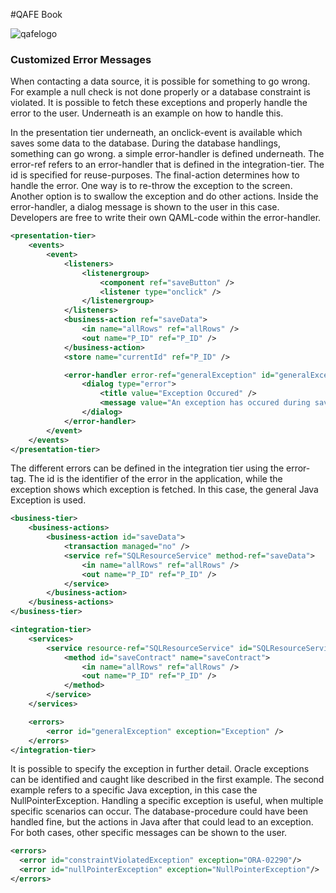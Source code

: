 #QAFE Book

![qafelogo](http://www.qafe.com/wp-content/themes/qafe2013/img/logo.png)

### Customized Error Messages
When contacting a data source, it is possible for something to go wrong. For example a null check is not done properly or a database constraint is violated. It is possible to fetch these exceptions and properly handle the error to the user. Underneath is an example on how to handle this.

In the presentation tier underneath, an onclick-event is available which saves some data to the database. During the database handlings, something can go wrong. a simple error-handler is defined underneath.  The error-ref refers to an error-handler that is defined in the integration-tier. The id is specified for reuse-purposes. The final-action determines how to handle the error. One way is to re-throw the exception to the screen. Another option is to swallow the exception and do other actions. Inside the error-handler, a dialog message is shown to the user in this case. Developers are free to write their own QAML-code within the error-handler.
```XML
<presentation-tier>
	<events>
		<event>
			<listeners>
				<listenergroup>
					<component ref="saveButton" />
					<listener type="onclick" />
				</listenergroup>
			</listeners>
			<business-action ref="saveData">
				<in name="allRows" ref="allRows" />
				<out name="P_ID" ref="P_ID" />
			</business-action>
			<store name="currentId" ref="P_ID" />

			<error-handler error-ref="generalException" id="generalExceptionId" final-action="swallow">
				<dialog type="error">
					<title value="Exception Occured" />
					<message value="An exception has occured during saving. Please try again." />
				</dialog>
			</error-handler>
		</event>
	</events>
</presentation-tier>
```

The different errors can be defined in the integration tier using the error-tag. The id is the identifier of the error in the application, while the exception shows which exception is fetched. In this case, the general Java Exception is used.

```XML
<business-tier>
	<business-actions>
		<business-action id="saveData">
			<transaction managed="no" />
			<service ref="SQLResourceService" method-ref="saveData">
				<in name="allRows" ref="allRows" />
				<out name="P_ID" ref="P_ID" />
			</service>
		</business-action>
	</business-actions>
</business-tier>

<integration-tier>
	<services>
		<service resource-ref="SQLResourceService" id="SQLResourceService">
			<method id="saveContract" name="saveContract">
				<in name="allRows" ref="allRows" />
				<out name="P_ID" ref="P_ID" />
			</method>
		</service>
	</services>

	<errors>
		<error id="generalException" exception="Exception" />
	</errors>
</integration-tier>
```

It is possible to specify the exception in further detail. Oracle exceptions can be identified and caught like described in the first example. The second example refers to a specific Java exception, in this case the NullPointerException. Handling a specific exception is useful, when multiple specific scenarios can occur. The database-procedure could have been handled fine, but the actions in Java after that could lead to an exception. For both cases, other specific messages can be shown to the user.
```XML
<errors>
  <error id="constraintViolatedException" exception="ORA-02290"/>
  <error id="nullPointerException" exception="NullPointerException"/>
</errors>
```
